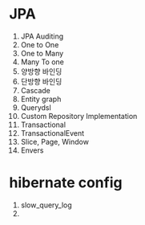 # JPA

1. JPA Auditing
2. One to One
3. One to Many
4. Many To one
5. 양방향 바인딩
6. 단방향 바인딩
7. Cascade
8. Entity graph
9. Querydsl
10. Custom Repository Implementation
10. Transactional
11. TransactionalEvent
12. Slice, Page, Window
13. Envers

# hibernate config
1. slow_query_log
2. 

